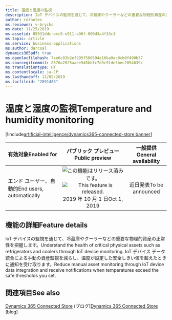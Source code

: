 ```yaml
---
title: 温度と湿度の監視
description: IoT デバイスの監視を通じて、冷蔵庫やクーラーなどの重要な物理的資産の正常性を把握します。 IoT デバイス データ統合による手動の資産監視を減らし、温度が設定した安全しきい値を超えたときに通知を受け取ります。
author: relnotes
ms.reviewer: v-brycho
ms.date: 11/25/2019
ms.assetid: 85931ddc-ecc5-e911-a96f-000d3a4f33c1
ms.topic: article
ms.service: business-applications
ms.author: darcsal
dynamics365pdf: true
ms.openlocfilehash: 7ee6c83b2ef295f580594e16ba9ac0cb0f490b37
ms.sourcegitcommit: 8576a2025aaee545bbfc7d3c91de5bec2054639c
ms.translationtype: HT
ms.contentlocale: ja-JP
ms.lasthandoff: 12/05/2019
ms.locfileid: "2891483"
---
```

# <a name="temperature-and-humidity-monitoring"></a><span data-ttu-id="281c7-104">温度と湿度の監視</span><span class="sxs-lookup"><span data-stu-id="281c7-104">Temperature and humidity monitoring</span></span>
[!include[artificial-intelligence/dynamics365-connected-store banner](../includes/artificial-intelligence/dynamics365-connected-store.md)]

| <span data-ttu-id="281c7-105">有効対象</span><span class="sxs-lookup"><span data-stu-id="281c7-105">Enabled for</span></span>    |  <span data-ttu-id="281c7-106">パブリック プレビュー</span><span class="sxs-lookup"><span data-stu-id="281c7-106">Public preview</span></span> | <span data-ttu-id="281c7-107">一般提供</span><span class="sxs-lookup"><span data-stu-id="281c7-107">General availability</span></span> | 
| ---------- | :----------: |:----------: |
|<span data-ttu-id="281c7-108">エンド ユーザー、自動的</span><span class="sxs-lookup"><span data-stu-id="281c7-108">End users, automatically</span></span>|<span data-ttu-id="281c7-109">![この機能はリリース済みです。](/dynamics365-release-plan/media/green-checkmark.png "この機能はリリース済みです。")</span><span class="sxs-lookup"><span data-stu-id="281c7-109">![This feature is released.](/dynamics365-release-plan/media/green-checkmark.png "This feature is released.")</span></span> <span data-ttu-id="281c7-110">2019 年 10 月 1 日</span><span class="sxs-lookup"><span data-stu-id="281c7-110">Oct 1, 2019</span></span>| <span data-ttu-id="281c7-111">近日発表</span><span class="sxs-lookup"><span data-stu-id="281c7-111">To be announced</span></span>|






## <a name="feature-details"></a><span data-ttu-id="281c7-112">機能の詳細</span><span class="sxs-lookup"><span data-stu-id="281c7-112">Feature details</span></span>
<!--feature detail start -->
<span data-ttu-id="281c7-113">IoT デバイスの監視を通じて、冷蔵庫やクーラーなどの重要な物理的資産の正常性を把握します。</span><span class="sxs-lookup"><span data-stu-id="281c7-113">Understand the health of critical physical assets such as refrigerators and coolers through IoT device monitoring.</span></span> <span data-ttu-id="281c7-114">IoT デバイス データ統合による手動の資産監視を減らし、温度が設定した安全しきい値を超えたときに通知を受け取ります。</span><span class="sxs-lookup"><span data-stu-id="281c7-114">Reduce manual asset monitoring through IoT device data integration and receive notifications when temperatures exceed the safe thresholds you set.</span></span>
<!--feature detail end -->










## <a name="see-also"></a><span data-ttu-id="281c7-115">関連項目</span><span class="sxs-lookup"><span data-stu-id="281c7-115">See also</span></span>

<span data-ttu-id="281c7-116">[Dynamics 365 Connected Store](https://community.dynamics.com/365/connectedstore/) (ブログ)</span><span class="sxs-lookup"><span data-stu-id="281c7-116">[Dynamics 365 Connected Store](https://community.dynamics.com/365/connectedstore/) (blog)</span></span>
